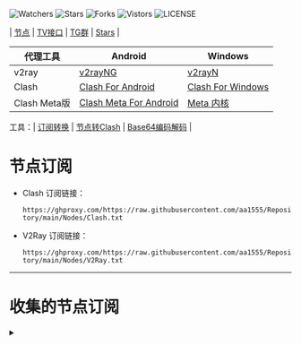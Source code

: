 ![Watchers](https://img.shields.io/github/watchers/aa1555/Repository) 
![Stars](https://img.shields.io/github/stars/aa1555/Repository) 
![Forks](https://img.shields.io/github/forks/aa1555/Repository) 
![Vistors](https://visitor-badge.laobi.icu/badge?page_id=aa1555.Repository) 
![LICENSE](https://img.shields.io/badge/license-CC%20BY--SA%204.0-green.svg)

| [节点](https://github.com/aa1555/Repository/tree/main/Nodes)  |
[TV接口](https://github.com/aa1555/Repository/blob/main/TV%E6%8E%A5%E5%8F%A3.md) | 
[TG群](https://github.com/aa1555/Repository/blob/main/TG%E7%BE%A4.md) | 
[Stars](https://github.com/aa1555?tab=stars)  | 


|  代理工具  | Android  | Windows  |  
|  ----  | ----   | ----  |  
| v2ray  | [v2rayNG](https://github.com/2dust/v2rayNG/releases) | [v2rayN](https://github.com/2dust/v2rayN/releases) |  
| Clash  | [Clash For Android](https://github.com/Kr328/ClashForAndroid/releases) | [Clash For Windows](https://github.com/Fndroid/clash_for_windows_pkg/releases) |  
| Clash Meta版  | [Clash Meta For Android](https://github.com/MetaCubeX/ClashMetaForAndroid/releases) | [Meta 内核](https://github.com/MetaCubeX/Clash.Meta/releases) |  

工具：| [订阅转换](https://bianyuan.xyz/) | [节点转Clash](https://v1.v2rayse.com/v2ray-clash/) | [Base64编码解码](https://tool.oschina.net/encrypt?type=3) |

# 节点订阅

- Clash 订阅链接：

  `https://ghproxy.com/https://raw.githubusercontent.com/aa1555/Repository/main/Nodes/Clash.txt`

- V2Ray 订阅链接：

  `https://ghproxy.com/https://raw.githubusercontent.com/aa1555/Repository/main/Nodes/V2Ray.txt`

<hr>

# 收集的节点订阅

<details>
  <summary></summary>

来源：[ermaozi /get_subscribe](https://github.com/ermaozi/get_subscribe) 

- Clash订阅链接：

  `https://ghproxy.com/https://raw.githubusercontent.com/ermaozi/get_subscribe/main/subscribe/clash.yml`

- V2ray订阅链接：

  `https://ghproxy.com/https://raw.githubusercontent.com/ermaozi/get_subscribe/main/subscribe/v2ray.txt`

<hr>

来源：[ermaozi01 / free_clash_vpn](https://github.com/ermaozi01/free_clash_vpn) 

- Clash订阅链接：

  `https://ghproxy.com/https://raw.githubusercontent.com/ermaozi01/free_clash_vpn/main/subscribe/clash.yml`

- V2Ray订阅链接：

  `https://ghproxy.com/https://raw.githubusercontent.com/ermaozi01/free_clash_vpn/main/subscribe/v2ray.txt`

<hr>

来源：[tbbatbb / Proxy](https://github.com/tbbatbb/Proxy) 

- Clash订阅链接:

  `https://ghproxy.com/https://raw.githubusercontent.com/tbbatbb/Proxy/master/dist/clash.config.yaml`
  
- V2Ray订阅链接:

  `https://ghproxy.com/https://raw.githubusercontent.com/tbbatbb/Proxy/master/dist/v2ray.config.txt`

<hr>

来源：[ripaojiedian / freenode](https://github.com/ripaojiedian/freenode)

- Clash订阅：

  `https://ghproxy.com/https://raw.githubusercontent.com/ripaojiedian/freenode/main/clash`

- 通用base64/v2ray订阅：

  `https://ghproxy.com/https://raw.githubusercontent.com/ripaojiedian/freenode/main/sub`

<hr>

来源：[Paimonhub / Nodpai](https://github.com/Paimonhub/Nodpai)

- Clash订阅：

  `https://sub.pmsub.me/clash.yaml`

- 通用base64/v2ray订阅：

  `https://sub.pmsub.me/base64`

<hr>

来源：[mfuu / v2ray](https://github.com/mfuu/v2ray)

- Clash订阅：

  `https://ghproxy.com/https://raw.githubusercontent.com/mfuu/v2ray/master/clash.yaml`

- V2Ray订阅链接:

  `https://ghproxy.com/https://raw.githubusercontent.com/mfuu/v2ray/master/v2ray`

<hr>

来源：[Pawdroid/Free-servers](https://github.com/Pawdroid/Free-servers)

- 订阅链接：

  `https://ghproxy.com/https://raw.githubusercontent.com/Pawdroid/Free-servers/main/sub`

<hr>

来源：TG群[OEO公益免费节点](https://t.me/oeo12)

- Clash订阅链接：

  `https://tt.vg/PZNLh`

- 通用订阅链接：

  `https://tt.vg/eHAmR`

<hr>

来源：[ w1770946466/Auto_proxy](https://github.com/w1770946466/Auto_proxy)

<details>
  <summary>展开复制订阅链接</summary>

- 多协议Base64编码：

  `https://ghproxy.com/https://raw.githubusercontent.com/w1770946466/Auto_proxy/main/Long_term_subscription_num`

  `合并节点总数: 910`

- 多协议Base64编码：

  `https://ghproxy.com/https://raw.githubusercontent.com/w1770946466/Auto_proxy/main/Long_term_subscription1`

  `合并节点总数: 114`

- 多协议Base64编码：

  `https://ghproxy.com/https://raw.githubusercontent.com/w1770946466/Auto_proxy/main/Long_term_subscription2`

  `合并节点总数: 114`

- 多协议Base64编码：

  `https://ghproxy.com/https://raw.githubusercontent.com/w1770946466/Auto_proxy/main/Long_term_subscription3`

  `合并节点总数: 114`

- 多协议Base64编码：

  `https://ghproxy.com/https://raw.githubusercontent.com/w1770946466/Auto_proxy/main/Long_term_subscription4`

  `合并节点总数: 114`

- 多协议Base64编码：

  `https://ghproxy.com/https://raw.githubusercontent.com/w1770946466/Auto_proxy/main/Long_term_subscription5`

  `合并节点总数: 114`

- 多协议Base64编码：

  `https://ghproxy.com/https://raw.githubusercontent.com/w1770946466/Auto_proxy/main/Long_term_subscription6`

  `合并节点总数: 114`

- 多协议Base64编码：

  `https://ghproxy.com/https://raw.githubusercontent.com/w1770946466/Auto_proxy/main/Long_term_subscription7`

  `合并节点总数: 114`

- 多协议Base64编码：

  `https://ghproxy.com/https://raw.githubusercontent.com/w1770946466/Auto_proxy/main/Long_term_subscription8`

  `合并节点总数: 112`

- Clash 订阅链接：

  `https://ghproxy.com/https://raw.githubusercontent.com/w1770946466/Auto_proxy/main/Long_term_subscription1.yaml`

- Clash 订阅链接：

  `https://ghproxy.com/https://raw.githubusercontent.com/w1770946466/Auto_proxy/main/Long_term_subscription2.yaml`

- Clash 订阅链接：

  `https://ghproxy.com/https://raw.githubusercontent.com/w1770946466/Auto_proxy/main/Long_term_subscription3.yaml`
  
</details>

</details>

